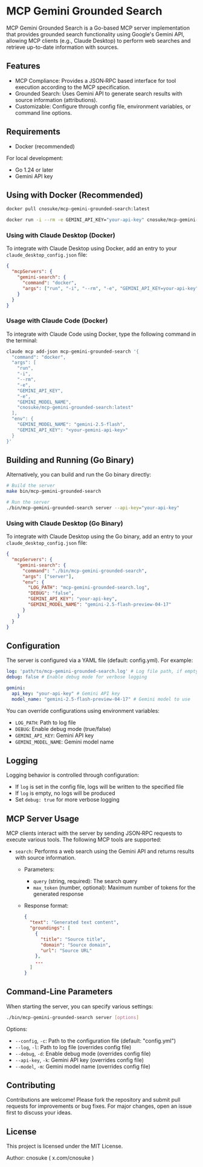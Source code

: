 # MCP Gemini Grounded Search

MCP Gemini Grounded Search is a Go-based MCP server implementation that provides grounded search functionality using Google's Gemini API, allowing MCP clients (e.g., Claude Desktop) to perform web searches and retrieve up-to-date information with sources.

## Features

* MCP Compliance: Provides a JSON‐RPC based interface for tool execution according to the MCP specification.
* Grounded Search: Uses Gemini API to generate search results with source information (attributions).
* Customizable: Configure through config file, environment variables, or command line options.

## Requirements

- Docker (recommended)

For local development:

- Go 1.24 or later
- Gemini API key

## Using with Docker (Recommended)

```bash
docker pull cnosuke/mcp-gemini-grounded-search:latest

docker run -i --rm -e GEMINI_API_KEY="your-api-key" cnosuke/mcp-gemini-grounded-search:latest
```

### Using with Claude Desktop (Docker)

To integrate with Claude Desktop using Docker, add an entry to your `claude_desktop_config.json` file:

```json
{
  "mcpServers": {
    "gemini-search": {
      "command": "docker",
      "args": ["run", "-i", "--rm", "-e", "GEMINI_API_KEY=your-api-key", "cnosuke/mcp-gemini-grounded-search:latest"]
    }
  }
}
```

### Usage with Claude Code (Docker)

To integrate with Claude Code using Docker, type the following command in the terminal:

```sh
claude mcp add-json mcp-gemini-grounded-search '{
  "command": "docker",
  "args": [
    "run",
    "-i",
    "--rm",
    "-e",
    "GEMINI_API_KEY",
    "-e",
    "GEMINI_MODEL_NAME",
    "cnosuke/mcp-gemini-grounded-search:latest"
  ],
  "env": {
    "GEMINI_MODEL_NAME": "gemini-2.5-flash",
    "GEMINI_API_KEY": "<your-gemini-api-key>"
  }
}'
```

## Building and Running (Go Binary)

Alternatively, you can build and run the Go binary directly:

```bash
# Build the server
make bin/mcp-gemini-grounded-search

# Run the server
./bin/mcp-gemini-grounded-search server --api-key="your-api-key"
```

### Using with Claude Desktop (Go Binary)

To integrate with Claude Desktop using the Go binary, add an entry to your `claude_desktop_config.json` file:

```json
{
  "mcpServers": {
    "gemini-search": {
      "command": "./bin/mcp-gemini-grounded-search",
      "args": ["server"],
      "env": {
        "LOG_PATH": "mcp-gemini-grounded-search.log",
        "DEBUG": "false",
        "GEMINI_API_KEY": "your-api-key",
        "GEMINI_MODEL_NAME": "gemini-2.5-flash-preview-04-17"
      }
    }
  }
}
```

## Configuration

The server is configured via a YAML file (default: config.yml). For example:

```yaml
log: 'path/to/mcp-gemini-grounded-search.log' # Log file path, if empty no log will be produced
debug: false # Enable debug mode for verbose logging

gemini:
  api_key: "your-api-key" # Gemini API key
  model_name: "gemini-2.5-flash-preview-04-17" # Gemini model to use
```

You can override configurations using environment variables:
- `LOG_PATH`: Path to log file
- `DEBUG`: Enable debug mode (true/false)
- `GEMINI_API_KEY`: Gemini API key
- `GEMINI_MODEL_NAME`: Gemini model name

## Logging

Logging behavior is controlled through configuration:

- If `log` is set in the config file, logs will be written to the specified file
- If `log` is empty, no logs will be produced
- Set `debug: true` for more verbose logging

## MCP Server Usage

MCP clients interact with the server by sending JSON‐RPC requests to execute various tools. The following MCP tools are supported:

* `search`: Performs a web search using the Gemini API and returns results with source information.
  * Parameters:
    * `query` (string, required): The search query
    * `max_token` (number, optional): Maximum number of tokens for the generated response

  * Response format:
    ```json
    {
      "text": "Generated text content",
      "groundings": [
        {
          "title": "Source title",
          "domain": "Source domain",
          "url": "Source URL"
        },
        ...
      ]
    }
    ```

## Command-Line Parameters

When starting the server, you can specify various settings:

```bash
./bin/mcp-gemini-grounded-search server [options]
```

Options:

- `--config`, `-c`: Path to the configuration file (default: "config.yml")
- `--log`, `-l`: Path to log file (overrides config file)
- `--debug`, `-d`: Enable debug mode (overrides config file)
- `--api-key`, `-k`: Gemini API key (overrides config file)
- `--model`, `-m`: Gemini model name (overrides config file)

## Contributing

Contributions are welcome! Please fork the repository and submit pull requests for improvements or bug fixes. For major changes, open an issue first to discuss your ideas.

## License

This project is licensed under the MIT License.

Author: cnosuke ( x.com/cnosuke )
